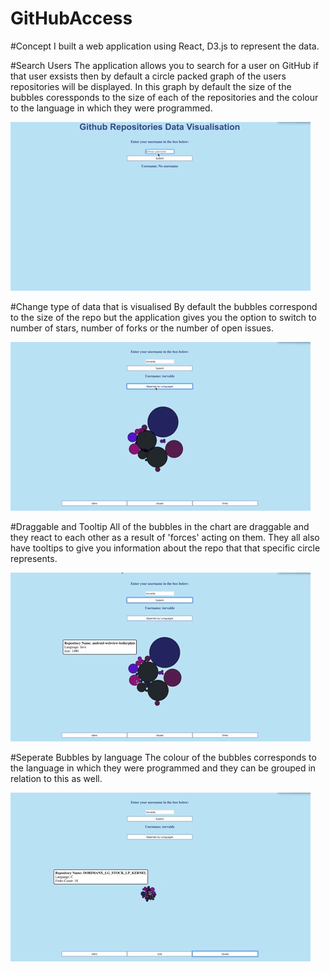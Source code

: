 # GitHubAccess

#Concept
I built a web application using React, D3.js to represent the data. 

#Search Users
The application allows you to search for a user on GitHub if that user exsists then by default a circle packed graph of the users repositories will be displayed. In this graph by default the size of the bubbles coressponds to the size of each of the repositories and the colour to the language in which they were programmed.

![](search.gif)

#Change type of data that is visualised
By default the bubbles correspond to the size of the repo but the application gives you the option to switch to number of stars, number of forks or the number of open issues.

![](change_type.gif)

#Draggable and Tooltip
All of the bubbles in the chart are draggable and they react to each other as a result of 'forces' acting on them. They all also have tooltips to give you information about the repo that that specific circle represents.

![](draggable.gif)

#Seperate Bubbles by language
The colour of the bubbles corresponds to the language in which they were programmed and they can be grouped in relation to this as well.

![](seperate_by_language.gif)



